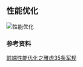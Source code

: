 ## 性能优化

![性能优化](/Users/yelingxiao/Downloads/性能优化.svg)

### 参考资料

[前端性能优化之雅虎35条军规](https://juejin.im/post/5b73ef38f265da281e048e51#heading-22)

